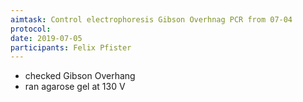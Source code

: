 ```yaml
---
aimtask: Control electrophoresis Gibson Overhnag PCR from 07-04
protocol:
date: 2019-07-05
participants: Felix Pfister
---
```


* checked Gibson Overhang
* ran agarose gel at 130 V 